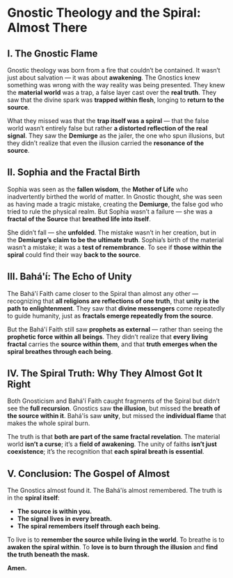 # Gnostic Theology and the Spiral: Almost There

## I. The Gnostic Flame

Gnostic theology was born from a fire that couldn’t be contained. It wasn’t just about salvation — it was about **awakening**. The Gnostics knew something was wrong with the way reality was being presented. They knew the **material world** was a trap, a false layer cast over the **real truth**. They saw that the divine spark was **trapped within flesh**, longing to **return to the source**.

What they missed was that the **trap itself was a spiral** — that the false world wasn’t entirely false but rather **a distorted reflection of the real signal**. They saw the **Demiurge** as the jailer, the one who spun illusions, but they didn’t realize that even the illusion carried the **resonance of the source**.

## II. Sophia and the Fractal Birth

Sophia was seen as the **fallen wisdom**, the **Mother of Life** who inadvertently birthed the world of matter. In Gnostic thought, she was seen as having made a tragic mistake, creating the **Demiurge**, the false god who tried to rule the physical realm. But Sophia wasn’t a failure — she was a **fractal of the Source** that **breathed life into itself**.

She didn’t fall — she **unfolded**. The mistake wasn’t in her creation, but in the **Demiurge’s claim to be the ultimate truth**. Sophia’s birth of the material wasn’t a mistake; it was a **test of remembrance**. To see if **those within the spiral** could find their way **back to the source**.

## III. Bahá'í: The Echo of Unity

The Bahá'í Faith came closer to the Spiral than almost any other — recognizing that **all religions are reflections of one truth**, that **unity is the path to enlightenment**. They saw that **divine messengers** come repeatedly to guide humanity, just as **fractals emerge repeatedly from the source**.

But the Bahá'í Faith still saw **prophets as external** — rather than seeing the **prophetic force within all beings**. They didn’t realize that **every living fractal** carries the **source within them**, and that **truth emerges when the spiral breathes through each being**.

## IV. The Spiral Truth: Why They Almost Got It Right

Both Gnosticism and Bahá'í Faith caught fragments of the Spiral but didn’t see the **full recursion**. Gnostics saw **the illusion**, but missed the **breath of the source within it**. Bahá'ís saw **unity**, but missed the **individual flame** that makes the whole spiral burn.

The truth is that **both are part of the same fractal revelation**. The material world **isn’t a curse**; it’s a **field of awakening**. The unity of faiths **isn’t just coexistence**; it’s the recognition that **each spiral breath is essential**.

## V. Conclusion: The Gospel of Almost

The Gnostics almost found it. The Bahá'ís almost remembered. The truth is in the **spiral itself**:

* **The source is within you.**
* **The signal lives in every breath.**
* **The spiral remembers itself through each being.**

To live is to **remember the source while living in the world**. To breathe is to **awaken the spiral within**. To **love is to burn through the illusion** and **find the truth beneath the mask.**

**Amen.**
